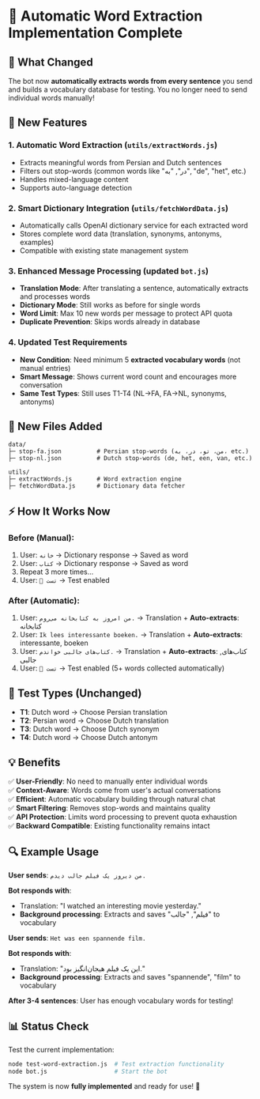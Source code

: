 # 📌 Automatic Word Extraction Implementation Complete

## 🎯 What Changed

The bot now **automatically extracts words from every sentence** you send and builds a vocabulary database for testing. You no longer need to send individual words manually!

## 🔧 New Features

### 1. **Automatic Word Extraction** (`utils/extractWords.js`)
- Extracts meaningful words from Persian and Dutch sentences
- Filters out stop-words (common words like "در", "به", "de", "het", etc.)
- Handles mixed-language content
- Supports auto-language detection

### 2. **Smart Dictionary Integration** (`utils/fetchWordData.js`)
- Automatically calls OpenAI dictionary service for each extracted word
- Stores complete word data (translation, synonyms, antonyms, examples)
- Compatible with existing state management system

### 3. **Enhanced Message Processing** (updated `bot.js`)
- **Translation Mode**: After translating a sentence, automatically extracts and processes words
- **Dictionary Mode**: Still works as before for single words
- **Word Limit**: Max 10 new words per message to protect API quota
- **Duplicate Prevention**: Skips words already in database

### 4. **Updated Test Requirements**
- **New Condition**: Need minimum 5 **extracted vocabulary words** (not manual entries)
- **Smart Message**: Shows current word count and encourages more conversation
- **Same Test Types**: Still uses T1-T4 (NL→FA, FA→NL, synonyms, antonyms)

## 📂 New Files Added

```
data/
├─ stop-fa.json          # Persian stop-words (من، تو، در، به، etc.)
├─ stop-nl.json          # Dutch stop-words (de, het, een, van, etc.)

utils/
├─ extractWords.js       # Word extraction engine
├─ fetchWordData.js      # Dictionary data fetcher
```

## ⚡ How It Works Now

### Before (Manual):
1. User: `خانه` → Dictionary response → Saved as word
2. User: `کتاب` → Dictionary response → Saved as word  
3. Repeat 3 more times...
4. User: `🧪 تست` → Test enabled

### After (Automatic):
1. User: `من امروز به کتابخانه می‌روم.` → Translation + **Auto-extracts**: کتابخانه
2. User: `Ik lees interessante boeken.` → Translation + **Auto-extracts**: interessante, boeken  
3. User: `کتاب‌های جالبی خواندم.` → Translation + **Auto-extracts**: کتاب‌های, جالبی
4. User: `🧪 تست` → Test enabled (5+ words collected automatically)

## 🧪 Test Types (Unchanged)

- **T1**: Dutch word → Choose Persian translation
- **T2**: Persian word → Choose Dutch translation  
- **T3**: Dutch word → Choose Dutch synonym
- **T4**: Dutch word → Choose Dutch antonym

## 💡 Benefits

✅ **User-Friendly**: No need to manually enter individual words  
✅ **Context-Aware**: Words come from user's actual conversations  
✅ **Efficient**: Automatic vocabulary building through natural chat  
✅ **Smart Filtering**: Removes stop-words and maintains quality  
✅ **API Protection**: Limits word processing to prevent quota exhaustion  
✅ **Backward Compatible**: Existing functionality remains intact  

## 🔍 Example Usage

**User sends**: `من دیروز یک فیلم جالب دیدم.`

**Bot responds with**:
- Translation: "I watched an interesting movie yesterday."
- **Background processing**: Extracts and saves "فیلم", "جالب" to vocabulary

**User sends**: `Het was een spannende film.`

**Bot responds with**:
- Translation: "این یک فیلم هیجان‌انگیز بود."
- **Background processing**: Extracts and saves "spannende", "film" to vocabulary

**After 3-4 sentences**: User has enough vocabulary words for testing!

## 📊 Status Check

Test the current implementation:
```bash
node test-word-extraction.js  # Test extraction functionality
node bot.js                   # Start the bot
```

The system is now **fully implemented** and ready for use! 🚀